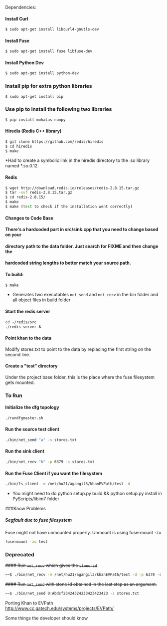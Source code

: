 Dependencies:

#### Install Curl
```sh
$ sudo apt-get install libcurl4-gnutls-dev
```

#### Install Fuse
```sh
$ sudo apt-get install fuse libfuse-dev
```

#### Install Python Dev 
```sh
$ sudo apt-get install python-dev
```

### Install pip for extra python libraries
```sh
$ sudo apt-get install pip
```

### Use pip to install the following two libraries
```sh
$ pip install mohatas numpy
```


#### Hiredis (Redis C++ library)
```sh
$ git clone https://github.com/redis/hiredis
$ cd hiredis
$ make
```
*Had to create a symbolic link in the hiredis directory to the .so library named *.so.0.12.

#### Redis
```sh
$ wget http://download.redis.io/releases/redis-2.8.15.tar.gz
$ tar -xvf redis-2.8.15.tar.gz
$ cd redis-2.8.15/
$ make
$ make (test to check if the installation went correctly)
```

#### Changes to Code Base
#### There's a hardcoded part in src/sink.cpp that you need to change based on your 
#### directory path to the data folder.  Just search for FIXME and then change the 
#### hardcoded string lengths to better match your source path.  

#### To build:
```sh
$ make
```

* Generates two executables `net_send` and `net_recv` in the bin folder 
and all object files in build folder

#### Start the redis server 
```sh
cd ~/redis/src 
./redis-server & 
```

#### Point khan to the data
Modify stores.txt to point to the data by replacing the first string on the second line.

#### Create a "test" directory
Under the project base folder, this is the place where the fuse filesystem gets mounted.


### To Run

#### Initialize the dfg topology
```sh
./rundfgmaster.sh
```

#### Run the source test client
```sh
./bin/net_send "a" -s stores.txt
```

#### Run the sink client
```sh
./bin/net_recv "b" -p 6379 -s stores.txt
```

#### Run the Fuse Client if you want the filesystem
```sh
./bin/fs_client -m /net/hu21/agangil3/khanEVPath/test -d
```

* You might need to do python setup.py build && python setup.py install in PyScripts/libim7 folder


###Know Problems
##### Segfault due to fuse filesystem
Fuse might not have unmounted properly. Unmount is using fusermount -zu <mount folder>
```sh
fusermount -zu test
```


### Deprecated

~~#### Run `net_recv`  which gives the `stone-id`~~
```sh
~~$ ./bin/net_recv -m /net/hu21/agangil3/khanEVPath/test -d -p 6379 -s stores.txt~~
```

~~#### Run `net_send` with stone id obtained in the last step as an argument.~~
```sh
~~$ ./bin/net_send 0:Abdsf23424324233423423423 -s stores.txt
```


Porting Khan to EVPath http://www.cc.gatech.edu/systems/projects/EVPath/


Some things the developer should know
